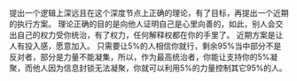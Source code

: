提出一个逻辑上深远且在这个深度节点上正确的理论，有了目标，再提出一个近期的执行方案。
理论正确的目的是向他人证明自己是心里向善的，如此，别人会交出自己的权力受你统治，有了权力，任何解释权都在你的手里了。
近期方案是让人有投入感，愿意加入。
只需要让5%的人相信你就行，剩余95%当中部分不是反对者，部分是力量不能凝集，所以，作为最高统治者，你能让支持你的5%凝聚，而他人因为信息封锁无法凝聚，你就可以利用5%的力量控制其它95%的人。